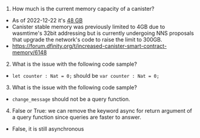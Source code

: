 

1. How much is the current memory capacity of a canister?
- As of 2022-12-22 it's [48 GB](https://forum.dfinity.org/t/increased-canister-smart-contract-memory/6148/140)
- Canister stable memory was previously limited to 4GB due to wasmtime's 32bit addressing but is currently undergoing NNS proposals that upgrade the network's code to raise the limit to 300GB.
- https://forum.dfinity.org/t/increased-canister-smart-contract-memory/6148

2. What is the issue with the following code sample?
- `let counter : Nat = 0;` should be `var counter : Nat = 0;`

 3. What is the issue with the following code sample?
- `change_message` should not be a query function.

 4. False or True: we can remove the keyword async for return argument of a query function since queries are faster to answer.
- False, it is still asynchronous